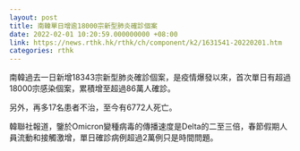 ```yaml
---
layout: post
title: 南韓單日增逾18000宗新型肺炎確診個案
date: 2022-02-01 10:20:59.000000000 +08:00
link: https://news.rthk.hk/rthk/ch/component/k2/1631541-20220201.htm
categories: rthk
---
```


南韓過去一日新增18343宗新型肺炎確診個案，是疫情爆發以來，首次單日有超過18000宗感染個案，累積增至超過86萬人確診。

另外，再多17名患者不治，至今有6772人死亡。

韓聯社報道，鑒於Omicron變種病毒的傳播速度是Delta的二至三倍，春節假期人員流動和接觸激增，單日確診病例超過2萬例只是時間問題。
